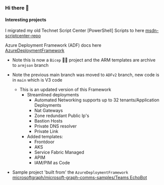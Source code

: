 ### Hi there 👋

#### Interesting projects
I migrated my old Technet Script Center [PowerShell] Scripts to here [msdn-scriptcenter-repo](https://brwilkinson.github.io/msdn-scriptcenter-repo/)

Azure Deployment Framework (ADF) docs here [AzureDeploymentFramework](https://brwilkinson.github.io/AzureDeploymentFramework/)
- Note this is now a `Bicep` 💪🏼 project and the ARM templates are archive to `armjson` branch
- Note the previous main branch was moved to `ADFv2` branch, new code is in `main` which is V3 code
  - This is an updated version of this Framework
    - Streamlined deployments
      - Automated Networking supports up to 32 tenants/Application Deployments
      - Nat Gateways
      - Zone redundant Public Ip's
      - Bastion Hosts
      - Private DNS resolver
      - Private Link
    - Added templates:
      - Frontdoor
      - AKS
      - Service Fabric Managed
      - APIM
      - IAM/PIM as Code

- Sample project 'built from' the `AzureDeploymentFramework` [microsoftgraph/microsoft-graph-comms-samples/Teams EchoBot](https://github.com/microsoftgraph/microsoft-graph-comms-samples/tree/master/Samples/PublicSamples/EchoBot)

<!--
**brwilkinson/brwilkinson** is a ✨ _special_ ✨ repository because its `README.md` (this file) appears on your GitHub profile.

Here are some ideas to get you started:

- 🔭 I’m currently working on ...
- 🌱 I’m currently learning ...
- 👯 I’m looking to collaborate on ...
- 🤔 I’m looking for help with ...
- 💬 Ask me about ...
- 📫 How to reach me: ...
- 😄 Pronouns: ...
- ⚡ Fun fact: ...
-->


